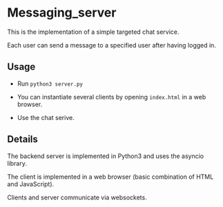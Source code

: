 # Messaging_server

This is the implementation of a simple targeted chat service.

Each user can send a message to a specified user after having logged in.

## Usage

- Run `python3 server.py`

- You can instantiate several clients by opening `index.html` in a web browser.

- Use the chat serive.

## Details

The backend server is implemented in Python3 and uses the asyncio library.

The client is implemented in a web browser (basic combination of HTML and JavaScript).

Clients and server communicate via websockets.
